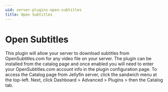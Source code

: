 ```yaml
---
uid: server-plugins-open-subtitles
title: Open Subtitles
---
```


# Open Subtitles

This plugin will allow your server to download subtitles from OpenSubtitles.com for any video file on your server. The plugin can be installed from the catalog page and once enabled you will need to enter your OpenSubtitles.com account info in the plugin configuration page.
 To access the Catalog page from Jellyfin server, click the sandwich menu at the top-left. Next, click Dashboard > Advanced > Plugins > then the Catalog tab.
